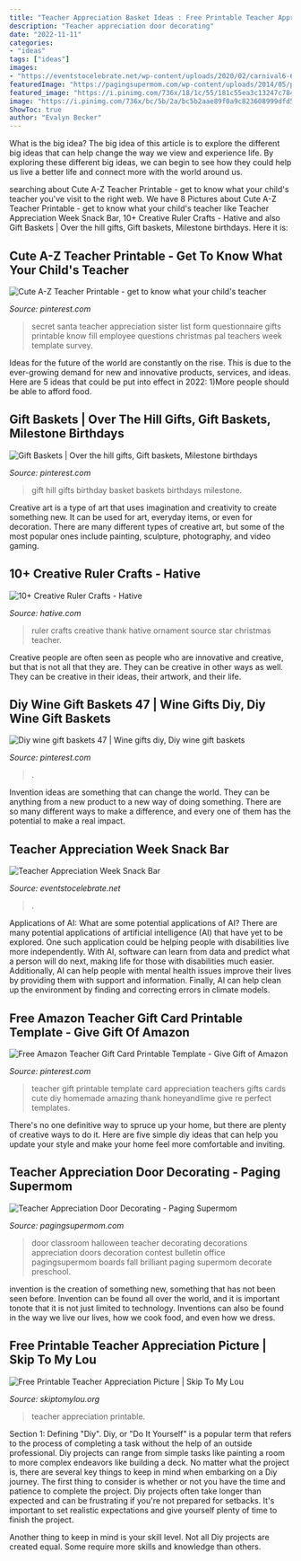 ```yaml
---
title: "Teacher Appreciation Basket Ideas : Free Printable Teacher Appreciation Picture"
description: "Teacher appreciation door decorating"
date: "2022-11-11"
categories:
- "ideas"
tags: ["ideas"]
images:
- "https://eventstocelebrate.net/wp-content/uploads/2020/02/carnival6-683x1024.png"
featuredImage: "https://pagingsupermom.com/wp-content/uploads/2014/05/photo-3-copy-578x1006.jpg"
featured_image: "https://i.pinimg.com/736x/18/1c/55/181c55ea3c13247c78408eeb0624ff3e.jpg"
image: "https://i.pinimg.com/736x/bc/5b/2a/bc5b2aae89f0a9c823608999dfd5e279--gift-baskets.jpg"
ShowToc: true
author: "Evalyn Becker"
---
```



What is the big idea?
The big idea of this article is to explore the different big ideas that can help change the way we view and experience life. By exploring these different big ideas, we can begin to see how they could help us live a better life and connect more with the world around us.

	

		
searching about Cute A-Z Teacher Printable - get to know what your child&#039;s teacher you've visit to the right web. We have 8 Pictures about Cute A-Z Teacher Printable - get to know what your child&#039;s teacher like Teacher Appreciation Week Snack Bar, 10+ Creative Ruler Crafts - Hative and also Gift Baskets | Over the hill gifts, Gift baskets, Milestone birthdays. Here it is:
		
    
## Cute A-Z Teacher Printable - Get To Know What Your Child&#039;s Teacher

<img loading=lazy src="https://i.pinimg.com/736x/a8/8f/e1/a88fe1ba7d92fd857ea6fdc48b2ac8e7--appreciation-gifts-teacher-gifts.jpg" onerror="this.onerror=null;this.src='https://tse3.mm.bing.net/th?id=OIP.PrqWl1j7qFIMqU62lNQw3QHaJQ&amp;pid=15.1';" alt="Cute A-Z Teacher Printable - get to know what your child&#039;s teacher">

_Source: pinterest.com_

>secret santa teacher appreciation sister list form questionnaire gifts printable know fill employee questions christmas pal teachers week template survey. 

	

Ideas for the future of the world are constantly on the rise. This is due to the ever-growing demand for new and innovative products, services, and ideas. Here are 5 ideas that could be put into effect in 2022: 1)More people should be able to afford food. 

    
## Gift Baskets | Over The Hill Gifts, Gift Baskets, Milestone Birthdays

<img loading=lazy src="https://i.pinimg.com/736x/bc/5b/2a/bc5b2aae89f0a9c823608999dfd5e279--gift-baskets.jpg" onerror="this.onerror=null;this.src='https://tse4.mm.bing.net/th?id=OIP.X3bIs45NKz66En0P7qjOVQHaJ4&amp;pid=15.1';" alt="Gift Baskets | Over the hill gifts, Gift baskets, Milestone birthdays">

_Source: pinterest.com_

>gift hill gifts birthday basket baskets birthdays milestone. 

	

Creative art is a type of art that uses imagination and creativity to create something new. It can be used for art, everyday items, or even for decoration. There are many different types of creative art, but some of the most popular ones include painting, sculpture, photography, and video gaming.

    
## 10+ Creative Ruler Crafts - Hative

<img loading=lazy src="https://hative.com/wp-content/uploads/2014/11/ruler-crafts/3-thank-you-for-helping-me-growing.jpg" onerror="this.onerror=null;this.src='https://tse4.mm.bing.net/th?id=OIP.7iB7KpekDrrpHw3-Ax2wWwHaLG&amp;pid=15.1';" alt="10+ Creative Ruler Crafts - Hative">

_Source: hative.com_

>ruler crafts creative thank hative ornament source star christmas teacher. 

	

Creative people are often seen as people who are innovative and creative, but that is not all that they are. They can be creative in other ways as well. They can be creative in their ideas, their artwork, and their life.

    
## Diy Wine Gift Baskets 47 | Wine Gifts Diy, Diy Wine Gift Baskets

<img loading=lazy src="https://i.pinimg.com/736x/87/7f/48/877f48f05ec7fc244c6fb1ef36d99f0e.jpg" onerror="this.onerror=null;this.src='https://tse2.mm.bing.net/th?id=OIP.CXyxuBTuPz3j0mSAwTBBIwHaLG&amp;pid=15.1';" alt="Diy wine gift baskets 47 | Wine gifts diy, Diy wine gift baskets">

_Source: pinterest.com_

>. 

	

Invention ideas are something that can change the world. They can be anything from a new product to a new way of doing something. There are so many different ways to make a difference, and every one of them has the potential to make a real impact.

    
## Teacher Appreciation Week Snack Bar

<img loading=lazy src="https://eventstocelebrate.net/wp-content/uploads/2020/02/carnival6-683x1024.png" onerror="this.onerror=null;this.src='https://tse4.mm.bing.net/th?id=OIP.2R0HN3vIgPwVFfmz0obKlQHaLG&amp;pid=15.1';" alt="Teacher Appreciation Week Snack Bar">

_Source: eventstocelebrate.net_

>. 

	

Applications of AI: What are some potential applications of AI?
There are many potential applications of artificial intelligence (AI) that have yet to be explored. One such application could be helping people with disabilities live more independently. With AI, software can learn from data and predict what a person will do next, making life for those with disabilities much easier. Additionally, AI can help people with mental health issues improve their lives by providing them with support and information. Finally, AI can help clean up the environment by finding and correcting errors in climate models.

    
## Free Amazon Teacher Gift Card Printable Template - Give Gift Of Amazon

<img loading=lazy src="https://i.pinimg.com/736x/18/1c/55/181c55ea3c13247c78408eeb0624ff3e.jpg" onerror="this.onerror=null;this.src='https://tse4.mm.bing.net/th?id=OIP.ZMH8Q1YZvAIKi23Q_9ZZKwHaLK&amp;pid=15.1';" alt="Free Amazon Teacher Gift Card Printable Template - Give Gift of Amazon">

_Source: pinterest.com_

>teacher gift printable template card appreciation teachers gifts cards cute diy homemade amazing thank honeyandlime give re perfect templates. 

	

There's no one definitive way to spruce up your home, but there are plenty of creative ways to do it. Here are five simple diy ideas that can help you update your style and make your home feel more comfortable and inviting.

    
## Teacher Appreciation Door Decorating - Paging Supermom

<img loading=lazy src="https://pagingsupermom.com/wp-content/uploads/2014/05/photo-3-copy-578x1006.jpg" onerror="this.onerror=null;this.src='https://tse3.mm.bing.net/th?id=OIP.Q2EeSYh3--G_kF4aBbYO6QHaM4&amp;pid=15.1';" alt="Teacher Appreciation Door Decorating - Paging Supermom">

_Source: pagingsupermom.com_

>door classroom halloween teacher decorating decorations appreciation doors decoration contest bulletin office pagingsupermom boards fall brilliant paging supermom decorate preschool. 

	

invention is the creation of something new, something that has not been seen before. Invention can be found all over the world, and it is important tonote that it is not just limited to technology. Inventions can also be found in the way we live our lives, how we cook food, and even how we dress.

    
## Free Printable Teacher Appreciation Picture | Skip To My Lou

<img loading=lazy src="http://www.skiptomylou.org/wp-content/uploads/2016/04/free-printable-for-teacher-appreciation-1.jpg" onerror="this.onerror=null;this.src='https://tse3.mm.bing.net/th?id=OIP.K8XGfYF6Ins7QmQMCodRqgHaKu&amp;pid=15.1';" alt="Free Printable Teacher Appreciation Picture | Skip To My Lou">

_Source: skiptomylou.org_

>teacher appreciation printable. 

	

Section 1: Defining "Diy".
Diy, or "Do It Yourself" is a popular term that refers to the process of completing a task without the help of an outside professional. Diy projects can range from simple tasks like painting a room to more complex endeavors like building a deck. No matter what the project is, there are several key things to keep in mind when embarking on a Diy journey.
The first thing to consider is whether or not you have the time and patience to complete the project. Diy projects often take longer than expected and can be frustrating if you're not prepared for setbacks. It's important to set realistic expectations and give yourself plenty of time to finish the project.

Another thing to keep in mind is your skill level. Not all Diy projects are created equal. Some require more skills and knowledge than others.

